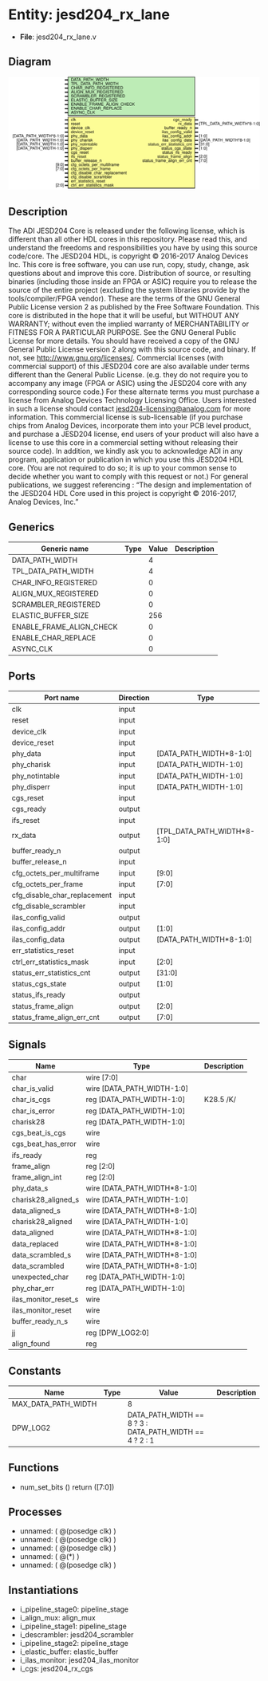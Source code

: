 # Entity: jesd204_rx_lane

- **File**: jesd204_rx_lane.v
## Diagram

![Diagram](jesd204_rx_lane.svg "Diagram")
## Description

The ADI JESD204 Core is released under the following license, which is
 different than all other HDL cores in this repository.
 Please read this, and understand the freedoms and responsibilities you have
 by using this source code/core.
 The JESD204 HDL, is copyright © 2016-2017 Analog Devices Inc.
 This core is free software, you can use run, copy, study, change, ask
 questions about and improve this core. Distribution of source, or resulting
 binaries (including those inside an FPGA or ASIC) require you to release the
 source of the entire project (excluding the system libraries provide by the
 tools/compiler/FPGA vendor). These are the terms of the GNU General Public
 License version 2 as published by the Free Software Foundation.
 This core  is distributed in the hope that it will be useful, but WITHOUT ANY
 WARRANTY; without even the implied warranty of MERCHANTABILITY or FITNESS FOR
 A PARTICULAR PURPOSE. See the GNU General Public License for more details.
 You should have received a copy of the GNU General Public License version 2
 along with this source code, and binary.  If not, see
 <http://www.gnu.org/licenses/>.
 Commercial licenses (with commercial support) of this JESD204 core are also
 available under terms different than the General Public License. (e.g. they
 do not require you to accompany any image (FPGA or ASIC) using the JESD204
 core with any corresponding source code.) For these alternate terms you must
 purchase a license from Analog Devices Technology Licensing Office. Users
 interested in such a license should contact jesd204-licensing@analog.com for
 more information. This commercial license is sub-licensable (if you purchase
 chips from Analog Devices, incorporate them into your PCB level product, and
 purchase a JESD204 license, end users of your product will also have a
 license to use this core in a commercial setting without releasing their
 source code).
 In addition, we kindly ask you to acknowledge ADI in any program, application
 or publication in which you use this JESD204 HDL core. (You are not required
 to do so; it is up to your common sense to decide whether you want to comply
 with this request or not.) For general publications, we suggest referencing :
 “The design and implementation of the JESD204 HDL Core used in this project
 is copyright © 2016-2017, Analog Devices, Inc.”
 
## Generics

| Generic name             | Type | Value | Description |
| ------------------------ | ---- | ----- | ----------- |
| DATA_PATH_WIDTH          |      | 4     |             |
| TPL_DATA_PATH_WIDTH      |      | 4     |             |
| CHAR_INFO_REGISTERED     |      | 0     |             |
| ALIGN_MUX_REGISTERED     |      | 0     |             |
| SCRAMBLER_REGISTERED     |      | 0     |             |
| ELASTIC_BUFFER_SIZE      |      | 256   |             |
| ENABLE_FRAME_ALIGN_CHECK |      | 0     |             |
| ENABLE_CHAR_REPLACE      |      | 0     |             |
| ASYNC_CLK                |      | 0     |             |
## Ports

| Port name                    | Direction | Type                        | Description |
| ---------------------------- | --------- | --------------------------- | ----------- |
| clk                          | input     |                             |             |
| reset                        | input     |                             |             |
| device_clk                   | input     |                             |             |
| device_reset                 | input     |                             |             |
| phy_data                     | input     | [DATA_PATH_WIDTH*8-1:0]     |             |
| phy_charisk                  | input     | [DATA_PATH_WIDTH-1:0]       |             |
| phy_notintable               | input     | [DATA_PATH_WIDTH-1:0]       |             |
| phy_disperr                  | input     | [DATA_PATH_WIDTH-1:0]       |             |
| cgs_reset                    | input     |                             |             |
| cgs_ready                    | output    |                             |             |
| ifs_reset                    | input     |                             |             |
| rx_data                      | output    | [TPL_DATA_PATH_WIDTH*8-1:0] |             |
| buffer_ready_n               | output    |                             |             |
| buffer_release_n             | input     |                             |             |
| cfg_octets_per_multiframe    | input     | [9:0]                       |             |
| cfg_octets_per_frame         | input     | [7:0]                       |             |
| cfg_disable_char_replacement | input     |                             |             |
| cfg_disable_scrambler        | input     |                             |             |
| ilas_config_valid            | output    |                             |             |
| ilas_config_addr             | output    | [1:0]                       |             |
| ilas_config_data             | output    | [DATA_PATH_WIDTH*8-1:0]     |             |
| err_statistics_reset         | input     |                             |             |
| ctrl_err_statistics_mask     | input     | [2:0]                       |             |
| status_err_statistics_cnt    | output    | [31:0]                      |             |
| status_cgs_state             | output    | [1:0]                       |             |
| status_ifs_ready             | output    |                             |             |
| status_frame_align           | output    | [2:0]                       |             |
| status_frame_align_err_cnt   | output    | [7:0]                       |             |
## Signals

| Name                 | Type                         | Description |
| -------------------- | ---------------------------- | ----------- |
| char                 | wire [7:0]                   |             |
| char_is_valid        | wire [DATA_PATH_WIDTH-1:0]   |             |
| char_is_cgs          | reg [DATA_PATH_WIDTH-1:0]    | K28.5 /K/   |
| char_is_error        | reg [DATA_PATH_WIDTH-1:0]    |             |
| charisk28            | reg [DATA_PATH_WIDTH-1:0]    |             |
| cgs_beat_is_cgs      | wire                         |             |
| cgs_beat_has_error   | wire                         |             |
| ifs_ready            | reg                          |             |
| frame_align          | reg [2:0]                    |             |
| frame_align_int      | reg [2:0]                    |             |
| phy_data_s           | wire [DATA_PATH_WIDTH*8-1:0] |             |
| charisk28_aligned_s  | wire [DATA_PATH_WIDTH-1:0]   |             |
| data_aligned_s       | wire [DATA_PATH_WIDTH*8-1:0] |             |
| charisk28_aligned    | wire [DATA_PATH_WIDTH-1:0]   |             |
| data_aligned         | wire [DATA_PATH_WIDTH*8-1:0] |             |
| data_replaced        | wire [DATA_PATH_WIDTH*8-1:0] |             |
| data_scrambled_s     | wire [DATA_PATH_WIDTH*8-1:0] |             |
| data_scrambled       | wire [DATA_PATH_WIDTH*8-1:0] |             |
| unexpected_char      | reg  [DATA_PATH_WIDTH-1:0]   |             |
| phy_char_err         | reg  [DATA_PATH_WIDTH-1:0]   |             |
| ilas_monitor_reset_s | wire                         |             |
| ilas_monitor_reset   | wire                         |             |
| buffer_ready_n_s     | wire                         |             |
| jj                   | reg  [DPW_LOG2:0]            |             |
| align_found          | reg                          |             |
## Constants

| Name                | Type | Value                                                   | Description |
| ------------------- | ---- | ------------------------------------------------------- | ----------- |
| MAX_DATA_PATH_WIDTH |      | 8                                                       |             |
| DPW_LOG2            |      | DATA_PATH_WIDTH == 8 ? 3 : DATA_PATH_WIDTH == 4 ? 2 : 1 |             |
## Functions
- num_set_bits <font id="function_arguments">()</font> <font id="function_return">return ([7:0])</font>
## Processes
- unnamed: ( @(posedge clk) )
- unnamed: ( @(posedge clk) )
- unnamed: ( @(posedge clk) )
- unnamed: ( @(*) )
- unnamed: ( @(posedge clk) )
## Instantiations

- i_pipeline_stage0: pipeline_stage
- i_align_mux: align_mux
- i_pipeline_stage1: pipeline_stage
- i_descrambler: jesd204_scrambler
- i_pipeline_stage2: pipeline_stage
- i_elastic_buffer: elastic_buffer
- i_ilas_monitor: jesd204_ilas_monitor
- i_cgs: jesd204_rx_cgs
